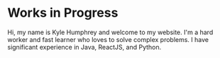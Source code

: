 # Works in Progress

Hi, my name is Kyle Humphrey and welcome to my
website. I'm a hard worker and fast learner who loves to solve
complex problems. I have significant experience in Java, ReactJS,
and Python.
